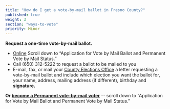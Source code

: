 ```yaml
---
title: "How do I get a vote-by-mail ballot in Fresno County?"
published: true
weight: 3
section: "ways-to-vote"
priority: Minor
---
```

**Request a one-time vote-by-mail ballot.**   

- [Online](http://www.co.fresno.ca.us/DepartmentPage.aspx?id=14199) Scroll down to “Application for Vote by Mail Ballot and Permanent Vote by Mail Status.”  
- Call (650) 312-5222 to request a ballot to be mailed to you  
- E-mail, fax, or mail your [County Elections Office](#section-election-office-contact) a letter requesting a vote-by-mail ballot and include which election you want the ballot for, your name, address, mailing address (if different), birthday and **signature.**  

**Or [become a Permanent vote-by-mail voter](http://www.co.fresno.ca.us/DepartmentPage.aspx?id=14199)** -- scroll down to “Application for Vote by Mail Ballot and Permanent Vote by Mail Status.”  
